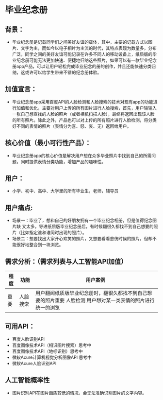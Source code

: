 # 毕业纪念册
## 背景：
- 毕业纪念册是记载同学们之间美好友谊的载体，其中，主要的记载方式以图片、文字为主，而如今以电子相片为主流的时代，其特点表现为数量多，分布广泛，同学之间的美好友谊可能记录在许多不同人的移动设备上，纸质版的毕业纪念册可能无法更加快速、便捷地归纳这些照片，如果可以有一款毕业纪念册app产品，可以让用户轻松完成毕业纪念的册的创作，并且还能快速分类归纳，这或许可以给学生带来不错的纪念册体验。
## 加值宣言：
- 毕业纪念册app采用百度API的人脸检测和人脸搜索的技术对现有app的功能进行加值和优化，主要对用户上传的所有图片进行人脸搜索，首先，用户输输入一张自己想查找的人脸的照片（或者相机扫描人脸），最终将返回出现该人脸的所有照片。除此之外，产品也可以对上传的所有照片进行人脸检测，将分类好不同的表情的照片（表情分为喜、怒、哀、无）返回给用户。
## 核心价值（最小可行性产品）：
- 毕业纪念册app的核心价值是解决用户想在众多毕业照片中找到自己的所需问题，同时提供表情分类功能，增加产品的趣味性。 
## 用户：
- 小学、初中、高中、大学里的所有毕业生，老师，辅导员
## 用户痛点:
- 场景一：毕业了，想和自己的好朋友拥有一个毕业纪念相册，但是值得纪念图片缺
又太多，导进纸质版毕业纪念册后，有时候翻很久都找不到自己想要的照片（比如指定谁和谁同时出现的照片）。
- 场景二：想要找出大家开心欢笑的照片，又想要看看悲伤时候的照片，但却不能很好地整合到一块浏览。
## 需求分析：（需求列表与人工智能API加值）
 													

程度 | 功能| 用户案例|
|  ----  | ----  | ----  |
|重要  | 人脸搜索	|用户翻阅纸质版毕业纪念册时，翻很久都找不到自己想要的照片重要 人脸检测	用户想对某一类表情的照片进行统一的浏览|
## 可用API：
- 百度人脸识别API
- 百度图像技术API（相识图片搜索）思考中
- 百度图像技术API（地标识别）思考中
- 微软Acure计算机视觉分析图像API 思考中
- 微软Acure人脸识别API
## 人工智能概率性
- 图片识别API在图片画质较低的情况，会无法准确识别图片的文字内容。
